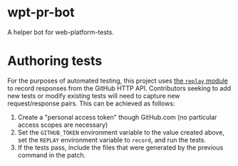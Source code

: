wpt-pr-bot
======

A helper bot for web-platform-tests.

Authoring tests
=====

For the purposes of automated testing, this project uses [the `replay`
module](https://www.npmjs.com/package/replay) to record responses from the
GitHub HTTP API. Contributors seeking to add new tests or modify existing tests
will need to capture new request/response pairs. This can be achieved as
follows:

1. Create a "personal access token" though GitHub.com (no particular access
   scopes are necessary)
2. Set the `GITHUB_TOKEN` environment variable to the value created above, set
   the `REPLAY` environment variable to `record`, and run the tests.
3. If the tests pass, include the files that were generated by the previous
   command in the patch.
